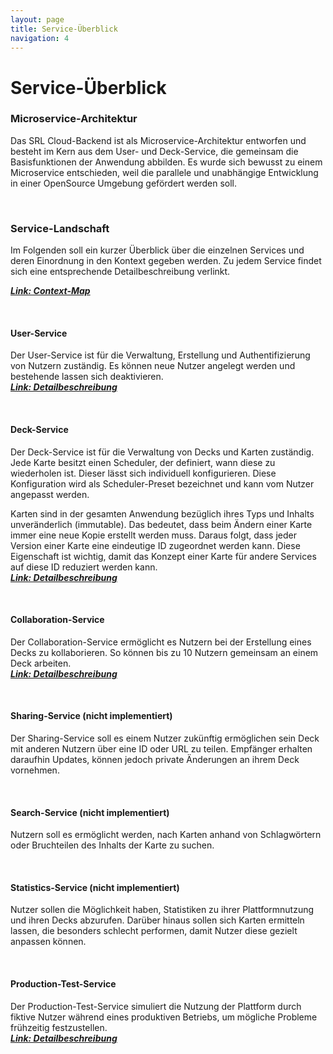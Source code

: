 ```yaml
---
layout: page
title: Service-Überblick
navigation: 4
---
```


# Service-Überblick

### Microservice-Architektur

Das SRL Cloud-Backend ist als Microservice-Architektur entworfen und besteht im Kern aus dem User- und Deck-Service, die gemeinsam die Basisfunktionen der Anwendung abbilden. Es wurde sich bewusst zu einem Microservice entschieden, weil die parallele und unabhängige Entwicklung in einer OpenSource Umgebung gefördert werden soll.

<br/>

### Service-Landschaft

Im Folgenden soll ein kurzer Überblick über die einzelnen Services und deren Einordnung in den Kontext gegeben werden. Zu jedem Service findet sich eine entsprechende Detailbeschreibung verlinkt.

[***Link: Context-Map***](/ldm/context-map.png)

<br />

#### User-Service

Der User-Service ist für die Verwaltung, Erstellung und Authentifizierung von Nutzern zuständig. Es können neue Nutzer angelegt werden und bestehende lassen sich deaktivieren.  
[***Link: Detailbeschreibung***](/srscs-doc/user-service.html)

<br/>

#### Deck-Service

Der Deck-Service ist für die Verwaltung von Decks und Karten zuständig. Jede Karte besitzt einen Scheduler, der definiert, wann diese zu wiederholen ist. Dieser lässt sich individuell konfigurieren. Diese Konfiguration wird als Scheduler-Preset bezeichnet und kann vom Nutzer angepasst werden.

Karten sind in der gesamten Anwendung bezüglich ihres Typs und Inhalts unveränderlich (immutable). Das bedeutet, dass beim Ändern einer Karte immer eine neue Kopie erstellt werden muss. Daraus folgt, dass jeder Version einer Karte eine eindeutige ID zugeordnet werden kann. Diese Eigenschaft ist wichtig, damit das Konzept einer Karte für andere Services auf diese ID reduziert werden kann.  
[***Link: Detailbeschreibung***](/srscs-doc/deck-service.html)

<br/>

#### Collaboration-Service

Der Collaboration-Service ermöglicht es Nutzern bei der Erstellung eines Decks zu kollaborieren. So können bis zu 10 Nutzern gemeinsam an einem Deck arbeiten.  
[***Link: Detailbeschreibung***](/srscs-doc/collaboration-service.html)

<br/>

#### Sharing-Service (nicht implementiert)

Der Sharing-Service soll es einem Nutzer zukünftig ermöglichen sein Deck mit anderen Nutzern über eine ID oder URL zu teilen. Empfänger erhalten daraufhin Updates, können jedoch private Änderungen an ihrem Deck vornehmen.

<br/>

#### Search-Service (nicht implementiert)

Nutzern soll es ermöglicht werden, nach Karten anhand von Schlagwörtern oder Bruchteilen des Inhalts der Karte zu suchen.

<br/>

#### Statistics-Service (nicht implementiert)

Nutzer sollen die Möglichkeit haben, Statistiken zu ihrer Plattformnutzung und ihren Decks abzurufen. Darüber hinaus sollen sich Karten ermitteln lassen, die besonders schlecht performen, damit Nutzer diese gezielt anpassen können.

<br/>

#### Production-Test-Service

Der Production-Test-Service simuliert die Nutzung der Plattform durch fiktive Nutzer während eines produktiven Betriebs, um mögliche Probleme frühzeitig festzustellen.  
[***Link: Detailbeschreibung***](/srscs-doc/prod-test-service.html)